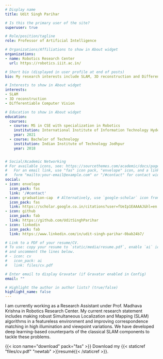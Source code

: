 ```yaml
---
# Display name
title: Udit Singh Parihar

# Is this the primary user of the site?
superuser: true

# Role/position/tagline
role: Professor of Artificial Intelligence

# Organizations/Affiliations to show in About widget
organizations:
- name: Robotics Research Center
  url: https://robotics.iiit.ac.in/

# Short bio (displayed in user profile at end of posts)
bio: My research interests include SLAM, 3D reconstruction and Differentiable Computer Vision.

# Interests to show in About widget
interests:
- SLAM
- 3D reconstruction
- Differentiable Computer Vision

# Education to show in About widget
education:
  courses:
  - course: MS in CSE with specialization in Robotics
	institution: International Institute of Information Technology Hyderabad 
	year: 2021
  - course: Bachelor of Technology   
	institution: Indian Institute of Technology Jodhpur
	year: 2018


# Social/Academic Networking
# For available icons, see: https://sourcethemes.com/academic/docs/page-builder/#icons
#   For an email link, use "fas" icon pack, "envelope" icon, and a link in the
#   form "mailto:your-email@example.com" or "/#contact" for contact widget.
social:
- icon: envelope
  icon_pack: fas
  link: '/#contact'
- icon: graduation-cap  # Alternatively, use `google-scholar` icon from `ai` icon pack
  icon_pack: fas
  link: https://scholar.google.co.in/citations?user=fUeIp1EAAAAJ&hl=en
- icon: github
  icon_pack: fab
  link: https://github.com/UditSinghParihar
- icon: linkedin
  icon_pack: fab
  link: https://www.linkedin.com/in/udit-singh-parihar-0bab24b7/

# Link to a PDF of your resume/CV.
# To use: copy your resume to `static/media/resume.pdf`, enable `ai` icons in `params.toml`, 
# and uncomment the lines below.
# - icon: cv
#   icon_pack: ai
#   link: files/cv.pdf

# Enter email to display Gravatar (if Gravatar enabled in Config)
email: ""

# Highlight the author in author lists? (true/false)
highlight_name: false
---
```


I am currently working as a Research Assistant under Prof. Madhava Krishna in Robotics Research Center. My current research statement includes making robust Simultaneous Localization and Mapping (SLAM) algorithms in a featureless environment and improving correspondence matching in high illumination and viewpoint variations. We have developed deep learning-based counterparts of the classical SLAM components to tackle these problems. 



{{< icon name="download" pack="fas" >}} Download my {{< staticref "files/cv.pdf" "newtab" >}}resumé{{< /staticref >}}.
